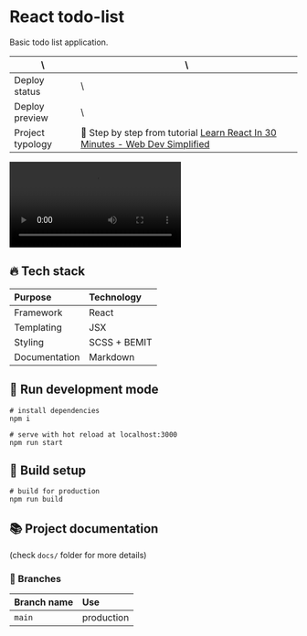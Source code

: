 # React todo-list

Basic todo list application.

| \                                                                          | \                                                                              |
|----------------------------------------------------------------------------|--------------------------------------------------------------------------------|
| Deploy status                                                              | \                                                                              |
| Deploy preview                                                             | \                                                                              |
| Project typology                                                           | 📒  Step by step from tutorial [Learn React In 30 Minutes - Web Dev Simplified](https://www.youtube.com/watch?v=hQAHSlTtcmY&ab_channel=WebDevSimplified) |

![project preview](docs/project-preview.mp4)

## 🔥 Tech stack

| Purpose       | Technology   |
|:--------------|:-------------|
| Framework     | React        |
| Templating    | JSX          |
| Styling       | SCSS + BEMIT |
| Documentation | Markdown     |

## 🌊 Run development mode

```shell
# install dependencies
npm i

# serve with hot reload at localhost:3000
npm run start
```

## 🧳 Build setup

```shell
# build for production
npm run build
```

## 📚 Project documentation

(check `docs/` folder for more details)

### 🌿 Branches

| Branch name | Use        |
|:------------|:-----------|
| `main`      | production |
